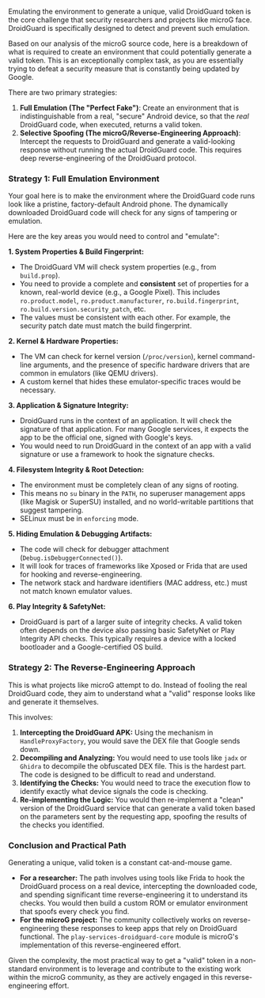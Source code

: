 Emulating the environment to generate a unique, valid DroidGuard token is the core challenge that security researchers and projects like microG face. DroidGuard is specifically designed to detect and prevent such emulation.

Based on our analysis of the microG source code, here is a breakdown of what is required to create an environment that could potentially generate a valid token. This is an exceptionally complex task, as you are essentially trying to defeat a security measure that is constantly being updated by Google.

There are two primary strategies:

1.  **Full Emulation (The "Perfect Fake")**: Create an environment that is indistinguishable from a real, "secure" Android device, so that the *real* DroidGuard code, when executed, returns a valid token.
2.  **Selective Spoofing (The microG/Reverse-Engineering Approach)**: Intercept the requests to DroidGuard and generate a valid-looking response without running the actual DroidGuard code. This requires deep reverse-engineering of the DroidGuard protocol.

### Strategy 1: Full Emulation Environment

Your goal here is to make the environment where the DroidGuard code runs look like a pristine, factory-default Android phone. The dynamically downloaded DroidGuard code will check for any signs of tampering or emulation.

Here are the key areas you would need to control and "emulate":

**1. System Properties & Build Fingerprint:**
*   The DroidGuard VM will check system properties (e.g., from `build.prop`).
*   You need to provide a complete and **consistent** set of properties for a known, real-world device (e.g., a Google Pixel). This includes `ro.product.model`, `ro.product.manufacturer`, `ro.build.fingerprint`, `ro.build.version.security_patch`, etc.
*   The values must be consistent with each other. For example, the security patch date must match the build fingerprint.

**2. Kernel & Hardware Properties:**
*   The VM can check for kernel version (`/proc/version`), kernel command-line arguments, and the presence of specific hardware drivers that are common in emulators (like QEMU drivers).
*   A custom kernel that hides these emulator-specific traces would be necessary.

**3. Application & Signature Integrity:**
*   DroidGuard runs in the context of an application. It will check the signature of that application. For many Google services, it expects the app to be the official one, signed with Google's keys.
*   You would need to run DroidGuard in the context of an app with a valid signature or use a framework to hook the signature checks.

**4. Filesystem Integrity & Root Detection:**
*   The environment must be completely clean of any signs of rooting.
*   This means no `su` binary in the `PATH`, no superuser management apps (like Magisk or SuperSU) installed, and no world-writable partitions that suggest tampering.
*   SELinux must be in `enforcing` mode.

**5. Hiding Emulation & Debugging Artifacts:**
*   The code will check for debugger attachment (`Debug.isDebuggerConnected()`).
*   It will look for traces of frameworks like Xposed or Frida that are used for hooking and reverse-engineering.
*   The network stack and hardware identifiers (MAC address, etc.) must not match known emulator values.

**6. Play Integrity & SafetyNet:**
*   DroidGuard is part of a larger suite of integrity checks. A valid token often depends on the device also passing basic SafetyNet or Play Integrity API checks. This typically requires a device with a locked bootloader and a Google-certified OS build.

### Strategy 2: The Reverse-Engineering Approach

This is what projects like microG attempt to do. Instead of fooling the real DroidGuard code, they aim to understand what a "valid" response looks like and generate it themselves.

This involves:

1.  **Intercepting the DroidGuard APK:** Using the mechanism in `HandleProxyFactory`, you would save the DEX file that Google sends down.
2.  **Decompiling and Analyzing:** You would need to use tools like `jadx` or `Ghidra` to decompile the obfuscated DEX file. This is the hardest part. The code is designed to be difficult to read and understand.
3.  **Identifying the Checks:** You would need to trace the execution flow to identify exactly what device signals the code is checking.
4.  **Re-implementing the Logic:** You would then re-implement a "clean" version of the DroidGuard service that can generate a valid token based on the parameters sent by the requesting app, spoofing the results of the checks you identified.

### Conclusion and Practical Path

Generating a unique, valid token is a constant cat-and-mouse game.

*   **For a researcher:** The path involves using tools like Frida to hook the DroidGuard process on a real device, intercepting the downloaded code, and spending significant time reverse-engineering it to understand its checks. You would then build a custom ROM or emulator environment that spoofs every check you find.
*   **For the microG project:** The community collectively works on reverse-engineering these responses to keep apps that rely on DroidGuard functional. The `play-services-droidguard-core` module is microG's implementation of this reverse-engineered effort.

Given the complexity, the most practical way to get a "valid" token in a non-standard environment is to leverage and contribute to the existing work within the microG community, as they are actively engaged in this reverse-engineering effort.
